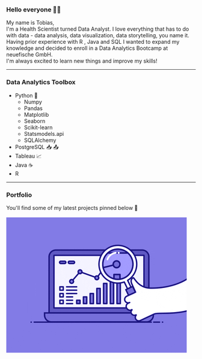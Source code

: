 ### Hello everyone ✌🏻 
My name is Tobias,<br>
I'm a Health Scientist turned Data Analyst. I love everything that has to do with data - data analysis, data visualization, data storytelling, you name it.<br>
Having prior experience with R , Java and SQL I wanted to expand my knowledge and decided to enroll in a Data Analytics Bootcamp at neuefische GmbH.<br>
I'm always excited to learn new things and improve my skills!

---

### Data Analytics Toolbox
- Python :snake: <br>
  - Numpy<br>
  - Pandas<br>
  - Matplotlib<br>
  - Seaborn<br>
  - Scikit-learn<br>
  - Statsmodels.api<br>
  - SQLAlchemy<br>
- PostgreSQL :inbox_tray: :outbox_tray: <br>
- Tableau 📈 <br>
- Java :coffee:
- R

---

### Portfolio

You'll find some of my latest projects pinned below :eyes: <br>
<br>
![](./data/data_analytics.gif)
<!--
**TobiasWeis92/TobiasWeis92** is a ✨ _special_ ✨ repository because its `README.md` (this file) appears on your GitHub profile.

Here are some ideas to get you started:

- 🔭 I’m currently working on ...
- 🌱 I’m currently learning ...
- 👯 I’m looking to collaborate on ...
- 🤔 I’m looking for help with ...
- 💬 Ask me about ...
- 📫 How to reach me: ...
- 😄 Pronouns: ...
- ⚡ Fun fact: ...
-->
